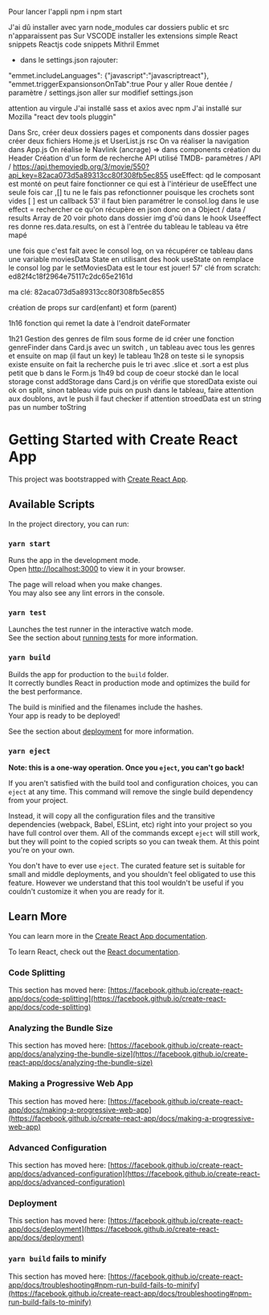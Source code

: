 Pour lancer l'appli
npm i
npm start

J'ai dû installer avec yarn node_modules car dossiers public et src n'apparaissent pas
Sur VSCODE installer les extensions
simple React snippets
Reactjs code snippets
Mithril Emmet
+ dans le settings.json rajouter:

"emmet.includeLanguages": {"javascript":"javascriptreact"},
"emmet.triggerExpansionsonOnTab":true
Pour y aller
Roue dentée / paramètre / settings.json  aller sur modifief settings.json

attention au virgule
J'ai installé sass et axios avec npm
J'ai installé sur Mozilla "react dev tools pluggin"

Dans Src, créer deux dossiers pages et components
dans dossier pages créer deux fichiers Home.js et UserList.js
rsc 
On va réaliser la navigation dans App.js
On réalise le Navlink (ancrage)
=> dans components création du Header
Création d'un form de recherche
API utilisé TMDB- paramètres / API /
https://api.themoviedb.org/3/movie/550?api_key=82aca073d5a89313cc80f308fb5ec855
useEffect: qd le composant est monté on peut faire fonctionner ce qui est à l'intérieur de useEffect une seule fois car 
,[]  tu ne le fais pas refonctionner pouisque les crochets sont vides [ ] est un callback 53'
il faut bien paramétrer le consol.log dans le use effect =  rechercher ce qu'on récupère en json
donc on a Object / data / results Array de 20 voir photo dans dossier img
d'où dans le hook Useeffect res donne res.data.results, on est à l'entrée du tableau
le tableau va être mapé

une fois que c'est fait avec le consol log, on va récupérer ce tableau dans une variable moviesData State en utilisant des hook useState
on remplace le consol log par le setMoviesData est le tour est jouer! 57'
clé from scratch:
ed82f4c18f2964e75117c2dc65e2161d

ma clé: 82aca073d5a89313cc80f308fb5ec855

création de props sur card(enfant) et form (parent)

1h16 fonction qui remet la date à l'endroit dateFormater

1h21 Gestion des genres de film sous forme de id
créer une fonction genreFinder dans Card.js avec un switch , un tableau avec tous les genres et
ensuite on map (il faut un key) le tableau 1h28
on teste si le synopsis existe 
ensuite on fait la recherche
puis le tri avec .slice et .sort a est plus petit que b dans le Form.js
1h49 bd coup de coeur stocké dan le local storage const addStorage dans Card.js
on vérifie que storedData existe oui ok on split, sinon tableau vide
puis on push dans le tableau, faire attention aux doublons, avt le push il faut checker if 
attention stroedData est un string pas un number toString







# Getting Started with Create React App

This project was bootstrapped with [Create React App](https://github.com/facebook/create-react-app).

## Available Scripts

In the project directory, you can run:

### `yarn start`

Runs the app in the development mode.\
Open [http://localhost:3000](http://localhost:3000) to view it in your browser.

The page will reload when you make changes.\
You may also see any lint errors in the console.

### `yarn test`

Launches the test runner in the interactive watch mode.\
See the section about [running tests](https://facebook.github.io/create-react-app/docs/running-tests) for more information.

### `yarn build`

Builds the app for production to the `build` folder.\
It correctly bundles React in production mode and optimizes the build for the best performance.

The build is minified and the filenames include the hashes.\
Your app is ready to be deployed!

See the section about [deployment](https://facebook.github.io/create-react-app/docs/deployment) for more information.

### `yarn eject`

**Note: this is a one-way operation. Once you `eject`, you can't go back!**

If you aren't satisfied with the build tool and configuration choices, you can `eject` at any time. This command will remove the single build dependency from your project.

Instead, it will copy all the configuration files and the transitive dependencies (webpack, Babel, ESLint, etc) right into your project so you have full control over them. All of the commands except `eject` will still work, but they will point to the copied scripts so you can tweak them. At this point you're on your own.

You don't have to ever use `eject`. The curated feature set is suitable for small and middle deployments, and you shouldn't feel obligated to use this feature. However we understand that this tool wouldn't be useful if you couldn't customize it when you are ready for it.

## Learn More

You can learn more in the [Create React App documentation](https://facebook.github.io/create-react-app/docs/getting-started).

To learn React, check out the [React documentation](https://reactjs.org/).

### Code Splitting

This section has moved here: [https://facebook.github.io/create-react-app/docs/code-splitting](https://facebook.github.io/create-react-app/docs/code-splitting)

### Analyzing the Bundle Size

This section has moved here: [https://facebook.github.io/create-react-app/docs/analyzing-the-bundle-size](https://facebook.github.io/create-react-app/docs/analyzing-the-bundle-size)

### Making a Progressive Web App

This section has moved here: [https://facebook.github.io/create-react-app/docs/making-a-progressive-web-app](https://facebook.github.io/create-react-app/docs/making-a-progressive-web-app)

### Advanced Configuration

This section has moved here: [https://facebook.github.io/create-react-app/docs/advanced-configuration](https://facebook.github.io/create-react-app/docs/advanced-configuration)

### Deployment

This section has moved here: [https://facebook.github.io/create-react-app/docs/deployment](https://facebook.github.io/create-react-app/docs/deployment)

### `yarn build` fails to minify

This section has moved here: [https://facebook.github.io/create-react-app/docs/troubleshooting#npm-run-build-fails-to-minify](https://facebook.github.io/create-react-app/docs/troubleshooting#npm-run-build-fails-to-minify)
